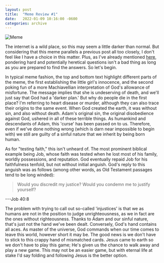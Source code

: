 ```yaml
---
layout: post
title:  "Meme Review #1"
date:   2022-01-09 10:16:00 -0600
categories: archive
---
```


![Meme](https://pbs.twimg.com/media/E_oKg7OX0AARwV2.jpg)

The internet is a wild place, so this may seem a little darker than normal.
But considering that this meme parallels a previous post all too closely, I don't feel like I have a choice in this matter. Plus, as I've already mentioned
[here](/archive/2021/11/14/questioning-faith.html),
pondering hard and potentially heretical questions isn't a bad thing as long as you are prepared to find the answers.
So let's begin.

In typical meme fashion, the top and bottom text highlight different parts of the meme, the first establishing the little girl's innocence, and the second poking fun of a more Machiavellian interpretation of God's allowance of misfortune.
The message implies that she is undeserving of death, and we'll just say that God had a 'darker plan.'
But why do people die in the first place?
I'm referring to heart disease or murder, although they can also trace their origins to the same event.
When God created the earth, it was without sin, and also without death.
Adam's original sin, the original disobedience against God, ushered in all of these terrible things.
As humankind and descendants of Adam, this 'curse' has been passed on to us.
Therefore, even if we've done nothing wrong (which is darn near impossible to begin with) we still are guilty of a sinful nature that we inherit by being born human.

As for "testing faith," this isn't unheard of.
The most prominent biblical example being Job, whose faith was tested when he lost most of his family, worldly possessions, and reputation.
God eventually repaid Job for his faithfulness tenfold, but not without initial anguish.
God's reply to this anguish was as follows (among other words, as Old Testament passages tend to be long winded):
> Would you discredit my justice? Would you condemn me to justify yourself?

---Job 40:8

The problem with trying to call out so-called 'injustices' is that we as humans are not in the position to judge unrighteousness, as we in fact are the ones without righteousness.
Thanks to Adam and our sinful nature, that's just not the hand we've been dealt.
Conversely, God's hand contains all aces.
As master of the universe, God commands when our time comes to leave this world, however short it may be.
The good news is we don't have to stick to this crappy hand of mismatched cards.
Jesus came to earth so we don't have to play this game;
He's given us the chance to walk away and play a new game.
This may not be an easier game, but with eternal life at stake I'd say folding and following Jesus is the better option.
